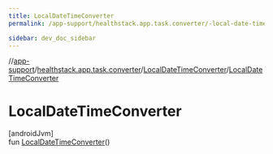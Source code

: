 ```yaml
---
title: LocalDateTimeConverter
permalink: /app-support/healthstack.app.task.converter/-local-date-time-converter/-local-date-time-converter.html

sidebar: dev_doc_sidebar
---
```

//[app-support](../../../index.html)/[healthstack.app.task.converter](../index.html)/[LocalDateTimeConverter](index.html)/[LocalDateTimeConverter](-local-date-time-converter.html)



# LocalDateTimeConverter



[androidJvm]\
fun [LocalDateTimeConverter](-local-date-time-converter.html)()




